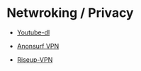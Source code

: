 # Netwroking / Privacy



<div class="cards">

<div class="card">

- [Youtube-dl](./download_youtube_videos)

</div>



<div class="card">

- [Anonsurf VPN](./anonsurf_vpn_install)

</div>



<div class="card">

- [Riseup-VPN](./riseup-vpn)

</div>


</div>